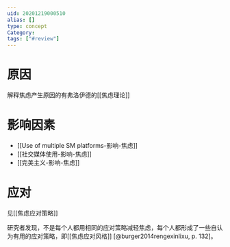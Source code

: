 ```yaml
---
uid: 20201219000510
alias: []
type: concept
Category: 
tags: ["#review"]
---
```


# 原因

解释焦虑产生原因的有弗洛伊德的[[焦虑理论]]

# 影响因素

- [[Use of multiple SM platforms-影响-焦虑]]
- [[社交媒体使用-影响-焦虑]]
- [[完美主义-影响-焦虑]]

# 应对

见[[焦虑应对策略]]

研究者发现，不是每个人都用相同的应对策略减轻焦虑，每个人都形成了一些自认为有用的应对策略，即[[焦虑应对风格]] [@burger2014rengexinlixu, p. 132]。

